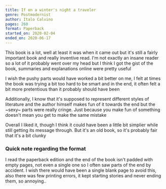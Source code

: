 ```yaml
---
title: If on a winter's night a traveler
genre: Postmodernist
author: Italo Calvino
pages: 260
format: Paperback
started_on: 2020-02-04
ended_on: 2020-06-17
---
```


This book is a lot, well at least it was when it came out but it's still a fairly important book and really inventive read. I'm not exactly an insane reader so a lot of it probably went over my head but I think I got the gist of the book, summaries and explanations online were pretty useful

I wish the pushy parts would have worked a bit better on me, I felt at times the book was trying a bit too hard to be smart and in the end, it often felt a bit more pretentious than it probably should have been

Additionally, I know that it's supposed to represent different styles of literature and the author himself makes fun of it towards the end but the ~sexy~ parts were really cringe. Just because you make fun of something doesn't mean you get to make the same mistake

Overall I liked it, though I think it could have been a little bit simplier while still getting its message through. But it's an old book, so it's probably fair that it's a bit clunky

### Quick note regarding the format

I read the paperback edition and the end of the book isn't padded with empty pages, not even a single one so I often saw parts of the end by accident. I wish there would have been a single blank page to avoid this, also there was few printing errors, it kept starting stories and never ending them, so annoying..
